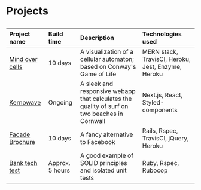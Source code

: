# Projects

##

|Project name | Build time | Description | Technologies used |
|:---|:---|:---|:---|
| [Mind over cells](https://github.com/Hyan18/the-css) | 10 days |A visualization of a cellular automaton; based on Conway's Game of Life | MERN stack, TravisCI, Heroku, Jest, Enzyme, Heroku |
| [Kernowave](https://github.com/HarryMumford/Kernowave)|  Ongoing |A sleek and responsive webapp that calculates the quality of surf on two beaches in Cornwall | Next.js, React, Styled-components |
| [Facade Brochure](https://github.com/EManifold/acebook-zuckermen) | 10 days | A fancy alternative to Facebook | Rails, Rspec, TravisCI, jQuery, Heroku |
| [Bank tech test](https://github.com/HarryMumford/bank-tech-test-rb)| Approx. 5 hours | A good example of SOLID principles and isolated unit tests | Ruby, Rspec, Rubocop |
